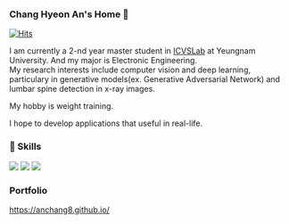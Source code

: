 ### Chang Hyeon An's Home 👋 
[![Hits](https://hits.seeyoufarm.com/api/count/incr/badge.svg?url=https%3A%2F%2Fgithub.com%2FAnchang8&count_bg=%2379C83D&title_bg=%23555555&icon=&icon_color=%23E7E7E7&title=hits&edge_flat=false)](https://hits.seeyoufarm.com)
<p>
I am currently a 2-nd year master student in <a href="http://pogary.yu.ac.kr/notice.html/">ICVSLab</a> at Yeungnam University. And my major is Electronic Engineering. </br>
My research interests include computer vision and deep learning, particulary in generative models(ex. Generative Adversarial Network) and lumbar spine detection in x-ray images.

My hobby is weight training.

I hope to develop applications that useful in real-life.

### 💪 Skills
<img src="https://img.shields.io/badge/Python-175DDC?style=flat-square&logo=Python&logoColor=blue"/>  <img src="https://img.shields.io/badge/Pytorch-EE4C2C?style=flat-square&logo=Pytorch&logoColor=yellow"/>  <img src="https://img.shields.io/badge/Flask-F5792A?style=flat-square&logo=Flask&logoColor=white"/>

### Portfolio
https://anchang8.github.io/
